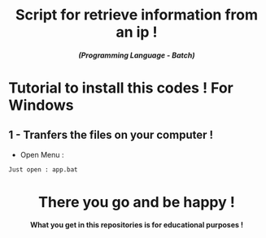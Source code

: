 <h1 align="center">Script for retrieve information from an ip !</h1>
<em><h5 align="center">(Programming Language - Batch)</h5></em>

# Tutorial to install this codes ! For Windows

## 1 - Tranfers the files on your computer !

- Open Menu :

```bash
Just open : app.bat
```

<h1 align="center">There you go and be happy !</h1>
<h4 align="center">What you get in this repositories is for educational purposes !</h4>
